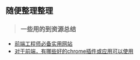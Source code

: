 ## 随便整理整理

> ### 一些用的到资源总结

- [前端工程师必备实用网站](https://www.jianshu.com/p/53a7da454057)
- [对于前端，有哪些好的chrome插件或应用可以使用](https://segmentfault.com/q/1010000012602436)

